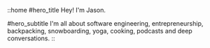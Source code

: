 ::home
#hero_title
Hey! I'm Jason.

#hero_subtitle
I'm all about software engineering, entrepreneurship, backpacking, snowboarding, yoga, cooking, podcasts and deep conversations.
::
